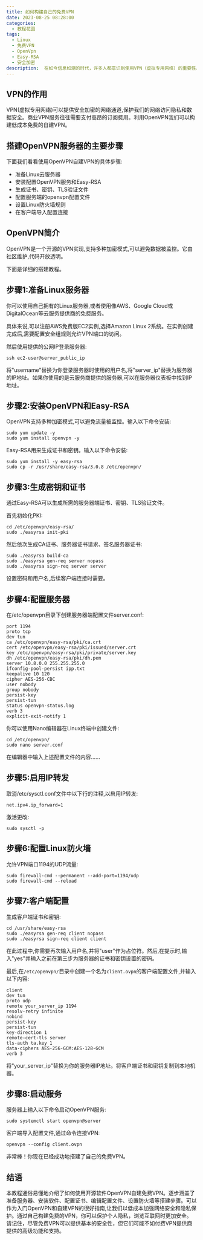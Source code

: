 ```yaml
---
title: 如何构建自己的免费VPN
date: 2023-08-25 08:28:00
categories:
  - 教程花园
tags:
  - Linux
  - 免费VPN
  - OpenVpn
  - Easy-RSA
  - 安全加密
description:  在如今信息如潮的时代，许多人都意识到使用VPN（虚拟专用网络）的重要性。VPN可以提供安全的网络连接，保护个人信息免受黑客和监视机构的侵扰。虽然市面上有许多VPN提供商，但套餐都比较贵，这里你可以自己构建一个免费的VPN。本文将向你介绍如何使用开源软件OpenVPN和Easy-RSA搭建自己的免费VPN。
---
```


## VPN的作用

VPN(虚拟专用网络)可以提供安全加密的网络通道,保护我们的网络访问隐私和数据安全。商业VPN服务往往需要支付高昂的订阅费用。利用OpenVPN我们可以构建低成本免费的自建VPN。

## 搭建OpenVPN服务器的主要步骤

下面我们看看使用OpenVPN自建VPN的具体步骤:

- 准备Linux云服务器
- 安装配置OpenVPN服务和Easy-RSA
- 生成证书、密钥、TLS验证文件
- 配置服务端的openvpn配置文件
- 设置Linux防火墙规则
- 在客户端导入配置连接

## OpenVPN简介

OpenVPN是一个开源的VPN实现,支持多种加密模式,可以避免数据被监控。它由社区维护,代码开放透明。

下面是详细的搭建教程。

## 步骤1:准备Linux服务器

你可以使用自己拥有的Linux服务器,或者使用像AWS、Google Cloud或DigitalOcean等云服务提供商的免费服务。

具体来说,可以注册AWS免费版EC2实例,选择Amazon Linux 2系统。在实例创建完成后,需要配置安全组规则允许VPN端口的访问。

然后使用提供的公网IP登录服务器:

```
ssh ec2-user@server_public_ip
```
将"username"替换为你登录服务器时使用的用户名,将"server_ip"替换为服务器的IP地址。如果你使用的是云服务商提供的服务器,可以在服务器仪表板中找到IP地址。

## 步骤2:安装OpenVPN和Easy-RSA

OpenVPN支持多种加密模式,可以避免流量被监控。输入以下命令安装:

```
sudo yum update -y
sudo yum install openvpn -y
```

Easy-RSA用来生成证书和密钥。输入以下命令安装:

```
sudo yum install -y easy-rsa
sudo cp -r /usr/share/easy-rsa/3.0.8 /etc/openvpn/
```

## 步骤3:生成密钥和证书

通过Easy-RSA可以生成所需的服务器端证书、密钥、TLS验证文件。

首先初始化PKI:

```
cd /etc/openvpn/easy-rsa/
sudo ./easyrsa init-pki
```

然后依次生成CA证书、服务器证书请求、签名服务器证书:

```
sudo ./easyrsa build-ca
sudo ./easyrsa gen-req server nopass
sudo ./easyrsa sign-req server server
```

设置密码和用户名,后续客户端连接时需要。

## 步骤4:配置服务器

在/etc/openvpn目录下创建服务器端配置文件server.conf:

```
port 1194
proto tcp
dev tun
ca /etc/openvpn/easy-rsa/pki/ca.crt
cert /etc/openvpn/easy-rsa/pki/issued/server.crt
key /etc/openvpn/easy-rsa/pki/private/server.key
dh /etc/openvpn/easy-rsa/pki/dh.pem
server 10.8.0.0 255.255.255.0
ifconfig-pool-persist ipp.txt
keepalive 10 120
cipher AES-256-CBC
user nobody
group nobody
persist-key
persist-tun
status openvpn-status.log
verb 3
explicit-exit-notify 1
```

你可以使用Nano编辑器在Linux终端中创建文件:

```
cd /etc/openvpn/
sudo nano server.conf
```

在编辑器中输入上述配置文件的内容......

## 步骤5:启用IP转发

取消/etc/sysctl.conf文件中以下行的注释,以启用IP转发:

```
net.ipv4.ip_forward=1
```

激活更改:

```
sudo sysctl -p
```

## 步骤6:配置Linux防火墙

允许VPN端口1194的UDP流量:

```
sudo firewall-cmd --permanent --add-port=1194/udp
sudo firewall-cmd --reload
```

## 步骤7:客户端配置

生成客户端证书和密钥:

```
cd /usr/share/easy-rsa
sudo ./easyrsa gen-req client nopass
sudo ./easyrsa sign-req client client
```

在此过程中,你需要再次输入用户名,并将"user"作为占位符。然后,在提示时,输入"yes"并输入之前在第三步为服务器的证书和密钥设置的密码。

最后,在`/etc/openvpn/`目录中创建一个名为`client.ovpn`的客户端配置文件,并输入以下内容:

```
client
dev tun
proto udp
remote your_server_ip 1194
resolv-retry infinite
nobind
persist-key
persist-tun
key-direction 1
remote-cert-tls server
tls-auth ta.key 1
data-ciphers AES-256-GCM:AES-128-GCM
verb 3
```

将"your_server_ip"替换为你的服务器IP地址。将客户端证书和密钥复制到本地机器。

## 步骤8:启动服务

服务器上输入以下命令启动OpenVPN服务:

```
sudo systemctl start openvpn@server
```

客户端导入配置文件,通过命令连接VPN:

```
openvpn --config client.ovpn
```
非常棒！你现在已经成功地搭建了自己的免费VPN。

## 结语

本教程通俗易懂地介绍了如何使用开源软件OpenVPN自建免费VPN。逐步涵盖了准备服务器、安装软件、配置证书、编辑配置文件、设置防火墙等搭建步骤。可以作为入门OpenVPN和自建VPN的很好指南,让我们以低成本加强网络安全和隐私保护。通过自己构建免费的VPN，你可以保护个人隐私，浏览互联网时更加安全。请记住，尽管免费VPN可以提供基本的安全性，但它们可能不如付费VPN提供商提供的高级功能和支持。

